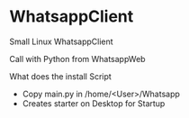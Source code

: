 # WhatsappClient
Small Linux WhatsappClient

Call with Python from WhatsappWeb

What does the install Script
- Copy main.py in /home/\<User\>/Whatsapp
- Creates starter on Desktop for Startup
